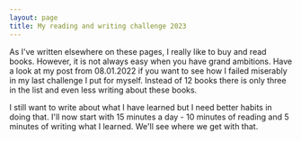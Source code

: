 ```yaml
---
layout: page
title: My reading and writing challenge 2023
---
```


As I've written elsewhere on these pages, I really like to buy and read books. However, it is not always easy when you have grand ambitions. Have a look at my post from 08.01.2022 if you want to see how I failed miserably in my last challenge I put for myself. Instead of 12 books there is only three in the list and even less writing about these books. 

I still want to write about what I have learned but I need better habits in doing that. I'll now start with 15 minutes a day - 10 minutes of reading and 5 minutes of writing what I learned. We'll see where we get with that. 